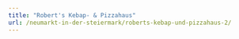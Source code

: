```yaml
---
title: "Robert's Kebap- & Pizzahaus"
url: /neumarkt-in-der-steiermark/roberts-kebap-und-pizzahaus-2/
---
```

